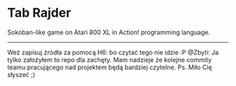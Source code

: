 # Tab Rajder
Sokoban-like game on Atari 800 XL in Action! programming language.

***

Weź zapisuj źródła za pomocą H6: bo czytać tego nie idzie :P
@Zbyti: Ja tylko założyłem to repo dla zachęty. Mam nadzieje że kolejne commity teamu pracującego nad projektem będą bardziej czytelne.  Ps. Miło Cię słyszeć ;) 
